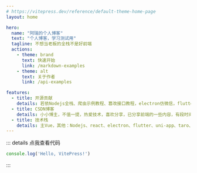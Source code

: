 ```yaml
---
# https://vitepress.dev/reference/default-theme-home-page
layout: home

hero:
  name: "阿瑞的个人博客"
  text: "个人博客，学习测试用"
  tagline: 不想当老板的全栈不是好前端
  actions:
    - theme: brand
      text: 快速开始
      link: /markdown-examples
    - theme: alt
      text: 关于作者
      link: /api-examples

features:
  - title: 开源贡献
    details: 若依Nodejs全栈、爬虫示例教程、篡改接口教程，electron仿微信，flutter仿微信，更新中
  - title: CSDN博客
    details: 小小博主，不值一提，热爱技术，喜欢分享，已分享前端的一些内容，有段时间写水文
  - title: 技术栈
    details: 主Vue，其他：Nodejs、react、electron、flutter、uni-app、taro、小程序等
---
```


::: details 点我查看代码
```js
console.log('Hello, VitePress!')
```
:::
